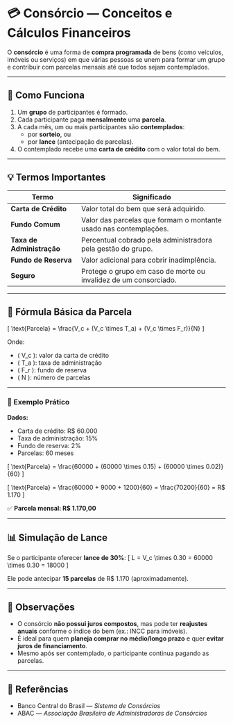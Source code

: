 # 💳 Consórcio — Conceitos e Cálculos Financeiros

O **consórcio** é uma forma de **compra programada** de bens (como veículos, imóveis ou serviços) em que várias pessoas se unem para formar um grupo e contribuir com parcelas mensais até que todos sejam contemplados.

---

## 🏦 Como Funciona

1. Um **grupo** de participantes é formado.
2. Cada participante paga **mensalmente** uma **parcela**.
3. A cada mês, um ou mais participantes são **contemplados**:
   - por **sorteio**, ou  
   - por **lance** (antecipação de parcelas).
4. O contemplado recebe uma **carta de crédito** com o valor total do bem.

---

## 💡 Termos Importantes

| Termo | Significado |
|--------|--------------|
| **Carta de Crédito** | Valor total do bem que será adquirido. |
| **Fundo Comum** | Valor das parcelas que formam o montante usado nas contemplações. |
| **Taxa de Administração** | Percentual cobrado pela administradora pela gestão do grupo. |
| **Fundo de Reserva** | Valor adicional para cobrir inadimplência. |
| **Seguro** | Protege o grupo em caso de morte ou invalidez de um consorciado. |

---

## 🧮 Fórmula Básica da Parcela

\[
\text{Parcela} = \frac{V_c + (V_c \times T_a) + (V_c \times F_r)}{N}
\]

Onde:
- \( V_c \): valor da carta de crédito  
- \( T_a \): taxa de administração  
- \( F_r \): fundo de reserva  
- \( N \): número de parcelas

---

### 🧩 Exemplo Prático

**Dados:**
- Carta de crédito: R\$ 60.000  
- Taxa de administração: 15%  
- Fundo de reserva: 2%  
- Parcelas: 60 meses  

\[
\text{Parcela} = \frac{60000 + (60000 \times 0.15) + (60000 \times 0.02)}{60}
\]

\[
\text{Parcela} = \frac{60000 + 9000 + 1200}{60} = \frac{70200}{60} = R\$ 1.170
\]

✅ **Parcela mensal: R\$ 1.170,00**

---

## 📊 Simulação de Lance

Se o participante oferecer **lance de 30%**:
\[
L = V_c \times 0.30 = 60000 \times 0.30 = 18000
\]

Ele pode antecipar **15 parcelas** de R\$ 1.170 (aproximadamente).

---

## 🧠 Observações

- O consórcio **não possui juros compostos**, mas pode ter **reajustes anuais** conforme o índice do bem (ex.: INCC para imóveis).
- É ideal para quem **planeja comprar no médio/longo prazo** e quer **evitar juros de financiamento**.
- Mesmo após ser contemplado, o participante continua pagando as parcelas.

---

## 📘 Referências
- Banco Central do Brasil — *Sistema de Consórcios*  
- ABAC — *Associação Brasileira de Administradoras de Consórcios*  
